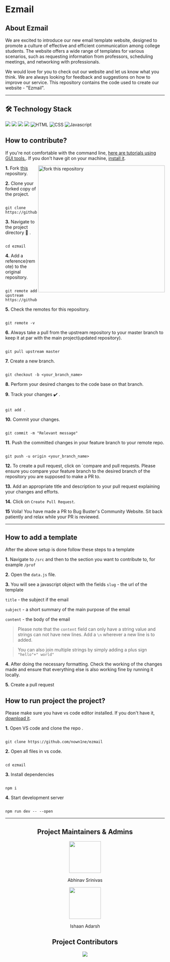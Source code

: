# Ezmail

## About Ezmail

We are excited to introduce our new email template website, designed to promote a culture of effective and efficient communication among college students. The website offers a wide range of templates for various scenarios, such as requesting information from professors, scheduling meetings, and networking with professionals.

We would love for you to check out our website and let us know what you think. We are always looking for feedback and suggestions on how to improve our service.
This repository contains the code used to create our website - "Ezmail".

<hr>

## 🛠️ Technology Stack

<div align="left">

<img src="https://img.shields.io/badge/node.js-6DA55F?style=for-the-badge&logo=node.js&logoColor=white">

<img src="https://img.shields.io/badge/tailwindcss-%2338B2AC.svg?style=for-the-badge&logo=tailwind-css&logoColor=white">

<img src="https://img.shields.io/badge/vercel-%23000000.svg?style=for-the-badge&logo=vercel&logoColor=white">

<img src= "https://img.shields.io/badge/svelte-%23f1413d.svg?style=for-the-badge&logo=svelte&logoColor=white">

<img alt="HTML" src="https://img.shields.io/badge/html5%20-%23E34F26.svg?&style=for-the-badge&logo=html5&logoColor=white"/>

<img alt="CSS" src="https://img.shields.io/badge/css3%20-%231572B6.svg?&style=for-the-badge&logo=css3&logoColor=white"/>

<img alt="Javascript" src="https://img.shields.io/badge/javascript%20-%23323330.svg?&style=for-the-badge&logo=javascript&logoColor=%23F7DF1E"/>

</div>

## How to **contribute**?

If you're not comfortable with the command line, [here are tutorials using GUI tools.](https://docs.github.com/en/desktop/installing-and-configuring-github-desktop/overview/getting-started-with-github-desktop). If you don't have git on your machine, [install it](https://help.github.com/articles/set-up-git/).

<img align="right" width="400" src="https://firstcontributions.github.io/assets/Readme/fork.png" alt="fork this repository" />

**1.** Fork [this](https://github.com/BugBustersCommunity/website) repository.

**2.** Clone your forked copy of the project.

```

git clone https://github.com/<your_name>/ezmail.git

```

**3.** Navigate to the project directory :file_folder: .

```

cd ezmail

```

**4.** Add a reference(remote) to the original repository.

```

git remote add upstream https://github.com/nown1ne/ezmail

```

**5.** Check the remotes for this repository.

```

git remote -v

```

**6.** Always take a pull from the upstream repository to your master branch to keep it at par with the main project(updated repository).

```

git pull upstream master

```

**7.** Create a new branch.

```

git checkout -b <your_branch_name>

```

**8.** Perform your desired changes to the code base on that branch.

**9.** Track your changes :heavy_check_mark: .

```

git add .

```

**10.** Commit your changes.

```

git commit -m "Relevant message"

```

**11.** Push the committed changes in your feature branch to your remote repo.

```

git push -u origin <your_branch_name>

```

**12.** To create a pull request, click on `compare and pull requests. Please ensure you compare your feature branch to the desired branch of the repository you are supposed to make a PR to.

**13.** Add an appropriate title and description to your pull request explaining your changes and efforts.

**14.** Click on `Create Pull Request`.

**15** Voila! You have made a PR to Bug Buster's Community Website. Sit back patiently and relax while your PR is reviewed.

<hr>

## How to **add a template**

After the above setup is done follow these steps to a template

**1.** Navigate to `/src` and then to the section you want to contribute to, for example `/prof`

**2.** Open the `data.js` file.

**3.** You will see a javascript object with the fields `slug` - the url of the template

`title` - the subject if the email

`subject` - a short summary of the main purpose of the email

`content` - the body of the email

> Please note that the `content` field can only have a string value and strings can not have new lines. Add a `\n` wherever a new line is to added.

> You can also join multiple strings by simply adding a plus sign ` "hello"+" world"`

**4.** After doing the necessary formatting. Check the working of the changes made and ensure that everything else is also working fine by running it locally.

**5.** Create a pull request

## How to **run project the project**?

Please make sure you have vs code editor installed. If you don't have it, [download it](https://code.visualstudio.com/download).

**1.** Open VS code and clone the repo .

```

git clone https://github.com/nown1ne/ezmail

```

**2.** Open all files in vs code.

```

cd ezmail

```

**3.** Install dependencies

```

npm i

```

**4.** Start development server

```

npm run dev -- --open

```

<hr>

<h2 align="center"> Project Maintainers & Admins</h2> 
<div align="center"> 
    <a href="https://github.com/nown1ne">
    <img src="https://avatars.githubusercontent.com/u/25835195?v=4" width=100px height=100px />
    </a>
    <p align="center"> Abhinav Srinivas </p>
</div>

<div align="center"> 
    <a href="https://github.com/IshaanAdarsh">
    <img src="https://avatars.githubusercontent.com/u/100434702?v=4" width=100px height=100px />
    </a>
    <p align="center"> Ishaan Adarsh </p>
</div>

<h2 align="center"> Project Contributors </h2>

<div align="center">
    <a href="https://github.com/nown1ne/ezmail/graphs/contributors">
    <img src="https://contrib.rocks/image?repo=nown1ne/ezmail" />
    </a>
</div>

